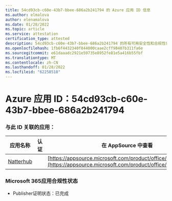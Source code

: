 ```yaml
---
title: 54cd93cb-c60e-43b7-bbee-686a2b241794 的 Azure 应用 ID 信息
ms.author: elmalova
author: elenamalova
ms.date: 01/28/2022
ms.topic: article
ms.service: attestation
certification_type: attested
description: 54cd93cb-c60e-43b7-bbee-686a2b241794 的所有可用安全性和合规性信息。
ms.openlocfilehash: 1fb6f4432340f844000caae2cff98407b311fa6e
ms.sourcegitcommit: e61daaadc2921e59735e8952fe81e5a416b55fbf
ms.translationtype: MT
ms.contentlocale: zh-CN
ms.lasthandoff: 01/28/2022
ms.locfileid: "62258518"
---
```

# <a name="azure-app-id-54cd93cb-c60e-43b7-bbee-686a2b241794"></a>Azure 应用 ID：54cd93cb-c60e-43b7-bbee-686a2b241794


### <a name="apps-associated-with-this-id"></a>与此 ID 关联的应用：
| **应用名称** | **认证** | **在 AppSource 中查看** |
|--------------|---------------|-----------------------|
| [Natterhub](https://docs.microsoft.com/microsoft-365-app-certification/forward/WA200003420) |  | [https://appsource.microsoft.com/product/office/WA200003420](https://appsource.microsoft.com/product/office/WA200003420) |

### <a name="microsoft-365-app-compliance-status"></a>Microsoft 365应用合规性状态
- Publisher证明状态：已完成
